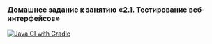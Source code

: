 ### Домашнее задание к занятию «2.1. Тестирование веб-интерфейсов»
[![Java CI with Gradle](https://github.com/AlBokov/web_test_selenide/actions/workflows/gradle.yml/badge.svg)](https://github.com/AlBokov/web_test_selenide/actions/workflows/gradle.yml)